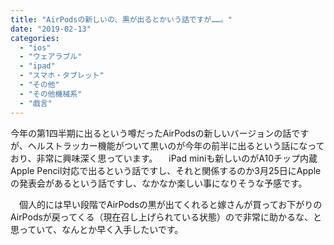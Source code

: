 ```yaml
---
title: "AirPodsの新しいの、黒が出るとかいう話ですが……。"
date: "2019-02-13"
categories: 
  - "ios"
  - "ウェアラブル"
  - "ipad"
  - "スマホ・タブレット"
  - "その他"
  - "その他機械系"
  - "戯言"
---
```


今年の第1四半期に出るという噂だったAirPodsの新しいバージョンの話ですが、ヘルストラッカー機能がついて黒いのが今年の前半に出るという話になっており、非常に興味深く思っています。 　iPad miniも新しいのがA10チップ内蔵Apple Pencil対応で出るという話ですし、それと関係するのか3月25日にAppleの発表会があるという話ですし、なかなか楽しい事になりそうな予感です。

　個人的には早い段階でAirPodsの黒が出てくれると嫁さんが買ってお下がりのAirPodsが戻ってくる（現在召し上げられている状態）ので非常に助かるな、と思っていて、なんとか早く入手したいです。
